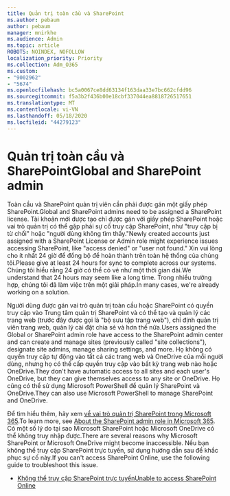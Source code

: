 ```yaml
---
title: Quản trị toàn cầu và SharePoint
ms.author: pebaum
author: pebaum
manager: mnirkhe
ms.audience: Admin
ms.topic: article
ROBOTS: NOINDEX, NOFOLLOW
localization_priority: Priority
ms.collection: Adm_O365
ms.custom:
- "9002962"
- "5674"
ms.openlocfilehash: bc5a0067ce8dd63134f163daa33e7bc662cfdd96
ms.sourcegitcommit: f5a3b2f436b00e18cbf337044ea8818726517651
ms.translationtype: MT
ms.contentlocale: vi-VN
ms.lasthandoff: 05/18/2020
ms.locfileid: "44279123"
---
```

# <a name="global-and-sharepoint-admin"></a><span data-ttu-id="6abda-102">Quản trị toàn cầu và SharePoint</span><span class="sxs-lookup"><span data-stu-id="6abda-102">Global and SharePoint admin</span></span>

<span data-ttu-id="6abda-103">Toàn cầu và SharePoint quản trị viên cần phải được gán một giấy phép SharePoint.</span><span class="sxs-lookup"><span data-stu-id="6abda-103">Global and SharePoint admins need to be assigned a SharePoint license.</span></span> <span data-ttu-id="6abda-104">Tài khoản mới được tạo chỉ được gán với giấy phép SharePoint hoặc vai trò quản trị có thể gặp phải sự cố truy cập SharePoint, như "truy cập bị từ chối" hoặc "người dùng không tìm thấy."</span><span class="sxs-lookup"><span data-stu-id="6abda-104">Newly created accounts just assigned with a SharePoint License or Admin role might experience issues accessing SharePoint, like "access denied" or "user not found."</span></span> <span data-ttu-id="6abda-105">Xin vui lòng cho ít nhất 24 giờ để đồng bộ để hoàn thành trên toàn hệ thống của chúng tôi.</span><span class="sxs-lookup"><span data-stu-id="6abda-105">Please give at least 24 hours for sync to complete across our systems.</span></span> <span data-ttu-id="6abda-106">Chúng tôi hiểu rằng 24 giờ có thể có vẻ như một thời gian dài.</span><span class="sxs-lookup"><span data-stu-id="6abda-106">We understand that 24 hours may seem like a long time.</span></span> <span data-ttu-id="6abda-107">Trong nhiều trường hợp, chúng tôi đã làm việc trên một giải pháp.</span><span class="sxs-lookup"><span data-stu-id="6abda-107">In many cases, we're already working on a solution.</span></span>

<span data-ttu-id="6abda-108">Người dùng được gán vai trò quản trị toàn cầu hoặc SharePoint có quyền truy cập vào Trung tâm quản trị SharePoint và có thể tạo và quản lý các trang web (trước đây được gọi là "bộ sưu tập trang web"), chỉ định quản trị viên trang web, quản lý cài đặt chia sẻ và hơn thế nữa.</span><span class="sxs-lookup"><span data-stu-id="6abda-108">Users assigned the Global or SharePoint admin role have access to the SharePoint admin center and can create and manage sites (previously called "site collections"), designate site admins, manage sharing settings, and more.</span></span> <span data-ttu-id="6abda-109">Họ không có quyền truy cập tự động vào tất cả các trang web và OneDrive của mỗi người dùng, nhưng họ có thể cấp quyền truy cập vào bất kỳ trang web nào hoặc OneDrive.</span><span class="sxs-lookup"><span data-stu-id="6abda-109">They don't have automatic access to all sites and each user's OneDrive, but they can give themselves access to any site or OneDrive.</span></span> <span data-ttu-id="6abda-110">Họ cũng có thể sử dụng Microsoft PowerShell để quản lý SharePoint và OneDrive.</span><span class="sxs-lookup"><span data-stu-id="6abda-110">They can also use Microsoft PowerShell to manage SharePoint and OneDrive.</span></span>

<span data-ttu-id="6abda-111">Để tìm hiểu thêm, hãy xem [về vai trò quản trị SharePoint trong Microsoft 365](https://docs.microsoft.com/sharepoint/sharepoint-admin-role).</span><span class="sxs-lookup"><span data-stu-id="6abda-111">To learn more, see [About the SharePoint admin role in Microsoft 365](https://docs.microsoft.com/sharepoint/sharepoint-admin-role).</span></span>
<span data-ttu-id="6abda-112">Có một số lý do tại sao Microsoft SharePoint hoặc Microsoft OneDrive có thể không truy nhập được.</span><span class="sxs-lookup"><span data-stu-id="6abda-112">There are several reasons why Microsoft SharePoint or Microsoft OneDrive might become inaccessible.</span></span> <span data-ttu-id="6abda-113">Nếu bạn không thể truy cập SharePoint trực tuyến, sử dụng hướng dẫn sau để khắc phục sự cố này.</span><span class="sxs-lookup"><span data-stu-id="6abda-113">If you can't access SharePoint Online, use the following guide to troubleshoot this issue.</span></span>

- [<span data-ttu-id="6abda-114">Không thể truy cập SharePoint trực tuyến</span><span class="sxs-lookup"><span data-stu-id="6abda-114">Unable to access SharePoint Online</span></span>](https://docs.microsoft.com/sharepoint/troubleshoot/sharing-and-permissions/sharepoint-online-inaccessible)


